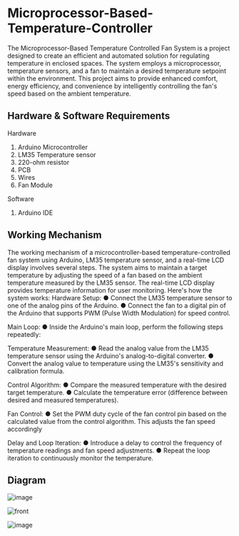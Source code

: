 # Microprocessor-Based-Temperature-Controller

The Microprocessor-Based Temperature Controlled Fan System is a project designed to create an efficient and automated solution for regulating temperature in enclosed spaces. The system employs a microprocessor, temperature sensors, and a fan to maintain a desired temperature setpoint within the environment. This project aims to provide enhanced comfort, energy efficiency, and convenience by intelligently controlling the fan's speed based on the ambient temperature.


## Hardware & Software Requirements
Hardware
1.	Arduino Microcontroller
2.	LM35 Temperature sensor
3.	220-ohm resistor
4.	PCB
5.	Wires
6.	Fan Module
   
Software
1.	Arduino IDE


## Working Mechanism

The working mechanism of a microcontroller-based temperature-controlled fan system using Arduino, LM35 temperature sensor, and a real-time LCD display involves several steps. The system aims to maintain a target temperature by adjusting the speed of a fan based on the ambient temperature measured by the LM35 sensor. The real-time LCD display provides temperature information for user monitoring. Here's how the system works:
Hardware Setup:
●	Connect the LM35 temperature sensor to one of the analog pins of the Arduino.
●	Connect the fan to a digital pin of the Arduino that supports PWM (Pulse Width Modulation) for speed control.

Main Loop:
●	Inside the Arduino's main loop, perform the following steps repeatedly:

Temperature Measurement:
●	Read the analog value from the LM35 temperature sensor using the Arduino's analog-to-digital converter.
●	Convert the analog value to temperature using the LM35's sensitivity and calibration formula.

Control Algorithm:
●	Compare the measured temperature with the desired target temperature.
●	Calculate the temperature error (difference between desired and measured temperatures).

Fan Control:
●	Set the PWM duty cycle of the fan control pin based on the calculated value from the control algorithm. This adjusts the fan speed accordingly

Delay and Loop Iteration:
●	Introduce a delay to control the frequency of temperature readings and fan speed adjustments.
●	Repeat the loop iteration to continuously monitor the temperature.


## Diagram
 
![image](https://github.com/Jaysi1701/Microprocessor-Based-Temperature-Controller/assets/128627421/3340db27-ccb6-4541-bae6-51c09328745c)



![front](https://github.com/Jaysi1701/Microprocessor-Based-Temperature-Controller/assets/128627421/1b394b83-444e-4f71-87bc-9632df228d61)

![image](https://github.com/Jaysi1701/Microprocessor-Based-Temperature-Controller/assets/128627421/e04cfc53-10cb-485f-9628-c163f645afd0)

